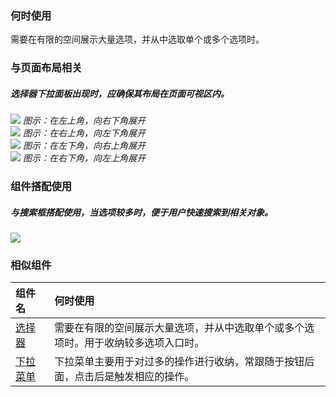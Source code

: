 ### 何时使用

需要在有限的空间展示大量选项，并从中选取单个或多个选项时。

### 与页面布局相关

##### 选择器下拉面板出现时，应确保其布局在页面可视区内。

<div class="legend">
  <div class="item">
    <img src="https://tdesign.gtimg.com/site/design/guide/select/select-1@2x.png"/>
    <em>图示：在左上角，向右下角展开</em>
  </div>

  <div class="item">
    <img src="https://tdesign.gtimg.com/site/design/guide/select/select-2@2x.png"/>
    <em>图示：在右上角，向左下角展开</em>
  </div>

  <div class="item">
    <img src="https://tdesign.gtimg.com/site/design/guide/select/select-3@2x.png"/>
    <em>图示：在左下角，向右上角展开</em>
  </div>

  <div class="item">
    <img src="https://tdesign.gtimg.com/site/design/guide/select/select-4@2x.png"/>
    <em>图示：在右下角，向左上角展开</em>
  </div>
</div>

### 组件搭配使用

##### 与搜索框搭配使用，当选项较多时，便于用户快速搜索到相关对象。

<div class="legend">
  <div class="item">
    <img src="https://tdesign.gtimg.com/site/design/guide/select/select-5@2x.png" />
  </div>

  <div class="item"></div>
</div>

### 相似组件

| 组件名                 | 何时使用                                                                           |
| :--------------------- | :--------------------------------------------------------------------------------- |
| [选择器](./select)     | 需要在有限的空间展示大量选项，并从中选取单个或多个选项时。用于收纳较多选项入口时。 |
| [下拉菜单](./dropdown) | 下拉菜单主要用于对过多的操作进行收纳，常跟随于按钮后面，点击后是触发相应的操作。   |
